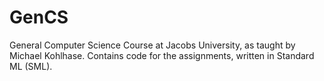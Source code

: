 # GenCS
General Computer Science Course at Jacobs University, as taught by Michael Kohlhase.
Contains code for the assignments, written in Standard ML (SML).
